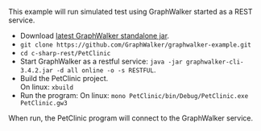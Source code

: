 This example will run simulated test using GraphWalker started as a REST service.

 * Download [latest GraphWalker standalone jar](http://graphwalker.github.io/content/archive/graphwalker-cli-3.4.2.jar).
 * `git clone https://github.com/GraphWalker/graphwalker-example.git`
 * `cd c-sharp-rest/PetClinic`
 * Start GraphWalker as a restful service: `java -jar graphwalker-cli-3.4.2.jar -d all online -o -s RESTFUL`.
 * Build the PetClinic project.<br>
   On linux: `xbuild `
 * Run the program:
   On linux: `mono PetClinic/bin/Debug/PetClinic.exe PetClinic.gw3`

When run, the PetClinic program will connect to the GraphWalker service.



